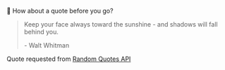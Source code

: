 📣 How about a quote before you go?

> Keep your face always toward the sunshine - and shadows will fall behind you.
>
> <p>- Walt Whitman</p>

Quote requested from [Random Quotes API](https://github.com/lukePeavey/quotable)
